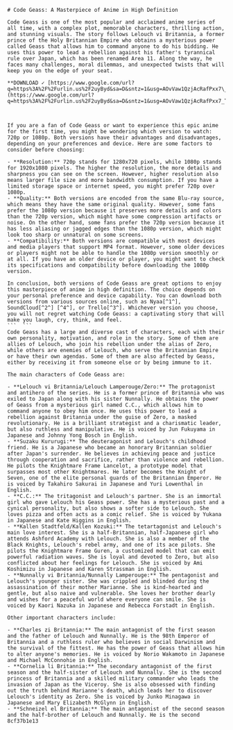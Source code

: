 
 ``` 
# Code Geass: A Masterpiece of Anime in High Definition
 
Code Geass is one of the most popular and acclaimed anime series of all time, with a complex plot, memorable characters, thrilling action, and stunning visuals. The story follows Lelouch vi Britannia, a former prince of the Holy Britannian Empire who obtains a mysterious power called Geass that allows him to command anyone to do his bidding. He uses this power to lead a rebellion against his father's tyrannical rule over Japan, which has been renamed Area 11. Along the way, he faces many challenges, moral dilemmas, and unexpected twists that will keep you on the edge of your seat.
 
**DOWNLOAD ✓ [https://www.google.com/url?q=https%3A%2F%2Furlin.us%2F2uyByd&sa=D&sntz=1&usg=AOvVaw1QzjAcRafPxx7\_TxlcX3l4](https://www.google.com/url?q=https%3A%2F%2Furlin.us%2F2uyByd&sa=D&sntz=1&usg=AOvVaw1QzjAcRafPxx7_TxlcX3l4)**


 
If you are a fan of Code Geass or want to experience this epic anime for the first time, you might be wondering which version to watch: 720p or 1080p. Both versions have their advantages and disadvantages, depending on your preferences and device. Here are some factors to consider before choosing:
 
- **Resolution:** 720p stands for 1280x720 pixels, while 1080p stands for 1920x1080 pixels. The higher the resolution, the more details and sharpness you can see on the screen. However, higher resolution also means larger file size and more bandwidth consumption. If you have a limited storage space or internet speed, you might prefer 720p over 1080p.
- **Quality:** Both versions are encoded from the same Blu-ray source, which means they have the same original quality. However, some fans prefer the 1080p version because it preserves more details and colors than the 720p version, which might have some compression artifacts or noise. On the other hand, some fans prefer the 720p version because it has less aliasing or jagged edges than the 1080p version, which might look too sharp or unnatural on some screens.
- **Compatibility:** Both versions are compatible with most devices and media players that support MP4 format. However, some older devices or players might not be able to handle the 1080p version smoothly or at all. If you have an older device or player, you might want to check its specifications and compatibility before downloading the 1080p version.

In conclusion, both versions of Code Geass are great options to enjoy this masterpiece of anime in high definition. The choice depends on your personal preference and device capability. You can download both versions from various sources online, such as Nyaa[^1^], SoundCloud[^2^] [^4^], or Trello[^3^]. Whichever version you choose, you will not regret watching Code Geass: a captivating story that will make you laugh, cry, think, and feel.
 ```  ``` 
Code Geass has a large and diverse cast of characters, each with their own personality, motivation, and role in the story. Some of them are allies of Lelouch, who join his rebellion under the alias of Zero, while others are enemies of Lelouch, who serve the Britannian Empire or have their own agendas. Some of them are also affected by Geass, either by receiving it from someone else or by being immune to it.
 
The main characters of Code Geass are:

- **Lelouch vi Britannia/Lelouch Lamperouge/Zero:** The protagonist and antihero of the series. He is a former prince of Britannia who was exiled to Japan along with his sister Nunnally. He obtains the power of Geass from a mysterious girl named C.C., which allows him to command anyone to obey him once. He uses this power to lead a rebellion against Britannia under the guise of Zero, a masked revolutionary. He is a brilliant strategist and a charismatic leader, but also ruthless and manipulative. He is voiced by Jun Fukuyama in Japanese and Johnny Yong Bosch in English.
- **Suzaku Kururugi:** The deuteragonist and Lelouch's childhood friend. He is a Japanese who became an honorary Britannian soldier after Japan's surrender. He believes in achieving peace and justice through cooperation and sacrifice, rather than violence and rebellion. He pilots the Knightmare Frame Lancelot, a prototype model that surpasses most other Knightmares. He later becomes the Knight of Seven, one of the elite personal guards of the Britannian Emperor. He is voiced by Takahiro Sakurai in Japanese and Yuri Lowenthal in English.
- **C.C.:** The tritagonist and Lelouch's partner. She is an immortal girl who gave Lelouch his Geass power. She has a mysterious past and a cynical personality, but also shows a softer side to Lelouch. She loves pizza and often acts as a comic relief. She is voiced by Yukana in Japanese and Kate Higgins in English.
- **Kallen Stadtfeld/Kallen Kozuki:** The tetartagonist and Lelouch's main love interest. She is a half-Britannian, half-Japanese girl who attends Ashford Academy with Lelouch. She is also a member of the Black Knights, Lelouch's rebel army, and one of its ace pilots. She pilots the Knightmare Frame Guren, a customized model that can emit powerful radiation waves. She is loyal and devoted to Zero, but also conflicted about her feelings for Lelouch. She is voiced by Ami Koshimizu in Japanese and Karen Strassman in English.
- **Nunnally vi Britannia/Nunnally Lamperouge:** The pentagonist and Lelouch's younger sister. She was crippled and blinded during the assassination of their mother Marianne. She is kind-hearted and gentle, but also naive and vulnerable. She loves her brother dearly and wishes for a peaceful world where everyone can smile. She is voiced by Kaori Nazuka in Japanese and Rebecca Forstadt in English.

Other important characters include:

- **Charles zi Britannia:** The main antagonist of the first season and the father of Lelouch and Nunnally. He is the 98th Emperor of Britannia and a ruthless ruler who believes in social Darwinism and the survival of the fittest. He has the power of Geass that allows him to alter anyone's memories. He is voiced by Norio Wakamoto in Japanese and Michael McConnohie in English.
- **Cornelia li Britannia:** The secondary antagonist of the first season and the half-sister of Lelouch and Nunnally. She is the second princess of Britannia and a skilled military commander who leads the invasion of Japan as the Viceroy. She is also obsessed with finding out the truth behind Marianne's death, which leads her to discover Lelouch's identity as Zero. She is voiced by Junko Minagawa in Japanese and Mary Elizabeth McGlynn in English.
- **Schneizel el Britannia:** The main antagonist of the second season and the half-brother of Lelouch and Nunnally. He is the second 8cf37b1e13


